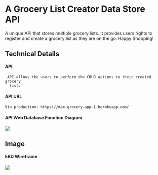 # A Grocery List Creator Data Store API
  A unique API that stores multiple grocery lists. It provides users rights to
  register and create a grocery list as they are on the go. Happy Shopping!
  ## Technical Details
  #### API
     API allows the users to perform the CRUD actions to their created grocery
      list.
  #### API URL
    Via production: https://max-grocery-app-1.herokuapp.com/
  #### API Web Database Function Diagram
  ![](https://www.bhupeshpadiyar.com/uploads/spring-boot-mongodb-application.png)
  ## Image
  #### ERD Wireframe
![](https://media.git.generalassemb.ly/user/30432/files/dc933e80-f7b5-11ea-802c-e40fb23f54e3)

